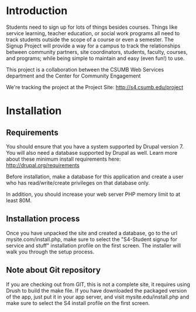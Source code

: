 Introduction 
============
Students need to sign up for lots of things besides courses. Things like service learning, teacher education, or social work programs all need to track students outside the scope of a course or even a semester. The Signup Project will provide a way for a campus to track the relationships between community partners, site coordinators, students, faculty, courses, and programs; while being simple to maintain and easy (even fun!) to use.

This project is a collaboration between the CSUMB Web Services department and the Center for Community Engagement

We're tracking the project at the Project Site: http://s4.csumb.edu/project

Installation
============

Requirements
------------
You should ensure that you have a system supported by Drupal version 7. You will also need a database supported by Drupal as well. Learn more about these minimum install requirements here:
http://drupal.org/requirements

Before installation, make a database for this application and create a user who has read/write/create privileges on that database only.

In addition, you should increase your web server PHP memory limit to at least 80M.

Installation process
--------------------
Once you have unpacked the site and created a database, go to the url mysite.com/install.php, make sure to select the "S4-Student signup for service and stuff" installation profile on the first screen. The installer will walk you through the setup process.

Note about Git repository
-------------------------
If you are checking out from GIT, this is not a complete site, it requires using Drush to build the make file. If you have downloaded the packaged version of the app, just put it in your app server, and visit mysite.edu/install.php and make sure to select the S4 install profile on the first screen.


